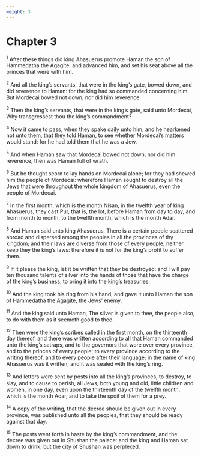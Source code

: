 ```yaml
---
weight: 3
---
```


# Chapter 3

<sup>1</sup> After these things did king Ahasuerus promote Haman the son of Hammedatha the Agagite, and advanced him, and set his seat above all the princes that were with him. 

<sup>2</sup> And all the king’s servants, that were in the king’s gate, bowed down, and did reverence to Haman: for the king had so commanded concerning him. But Mordecai bowed not down, nor did him reverence. 

<sup>3</sup> Then the king’s servants, that were in the king’s gate, said unto Mordecai, Why transgressest thou the king’s commandment? 

<sup>4</sup> Now it came to pass, when they spake daily unto him, and he hearkened not unto them, that they told Haman, to see whether Mordecai’s matters would stand: for he had told them that he was a Jew. 

<sup>5</sup> And when Haman saw that Mordecai bowed not down, nor did him reverence, then was Haman full of wrath. 

<sup>6</sup> But he thought scorn to lay hands on Mordecai alone; for they had shewed him the people of Mordecai: wherefore Haman sought to destroy all the Jews that were throughout the whole kingdom of Ahasuerus, even the people of Mordecai. 

<sup>7</sup> In the first month, which is the month Nisan, in the twelfth year of king Ahasuerus, they cast Pur, that is, the lot, before Haman from day to day, and from month to month, to the twelfth month, which is the month Adar. 

<sup>8</sup> And Haman said unto king Ahasuerus, There is a certain people scattered abroad and dispersed among the peoples in all the provinces of thy kingdom; and their laws are diverse from those of every people; neither keep they the king’s laws: therefore it is not for the king’s profit to suffer them. 

<sup>9</sup> If it please the king, let it be written that they be destroyed: and I will pay ten thousand talents of silver into the hands of those that have the charge of the king’s business, to bring it into the king’s treasuries. 

<sup>10</sup> And the king took his ring from his hand, and gave it unto Haman the son of Hammedatha the Agagite, the Jews’ enemy. 

<sup>11</sup> And the king said unto Haman, The silver is given to thee, the people also, to do with them as it seemeth good to thee. 

<sup>12</sup> Then were the king’s scribes called in the first month, on the thirteenth day thereof, and there was written according to all that Haman commanded unto the king’s satraps, and to the governors that were over every province, and to the princes of every people; to every province according to the writing thereof, and to every people after their language; in the name of king Ahasuerus was it written, and it was sealed with the king’s ring. 

<sup>13</sup> And letters were sent by posts into all the king’s provinces, to destroy, to slay, and to cause to perish, all Jews, both young and old, little children and women, in one day, even upon the thirteenth day of the twelfth month, which is the month Adar, and to take the spoil of them for a prey. 

<sup>14</sup> A copy of the writing, that the decree should be given out in every province, was published unto all the peoples, that they should be ready against that day. 

<sup>15</sup> The posts went forth in haste by the king’s commandment, and the decree was given out in Shushan the palace: and the king and Haman sat down to drink; but the city of Shushan was perplexed. 


